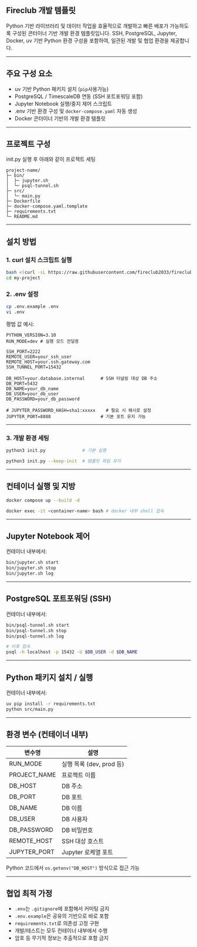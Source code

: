 ## Fireclub 개발 템플릿

Python 기반 라이브러리 및 데이터 작업을 효율적으로 개발하고 빠른 배포가 가능하도록 구성된 콘터이너 기반 개발 환경 템플릿입니다. SSH, PostgreSQL, Jupyter, Docker, uv 기반 Python 환경 구성을 포함하여, 일관된 개발 및 협업 환경을 제공합니다.

---

## 주요 구성 요소

- uv 기반 Python 패키지 설치 (`pip`사용가능)
- PostgreSQL / TimescaleDB 연동 (SSH 포트포워딩 포함)
- Jupyter Notebook 실행/중지 제어 스크립트
- .env 기반 환경 구성 및 `docker-compose.yaml` 자동 생성
- Docker 콘터이너 기반의 개발 환경 템플릿

---

## 프로젝트 구성
init.py 실행 후 아래와 같이 프로젝트 세팅

```
project-name/
├─ bin/
│  ├─ jupyter.sh
│  └─ psql-tunnel.sh
├─ src/
│  └─ main.py
├─ Dockerfile
├─ docker-compose.yaml.template
├─ requirements.txt
└─ README.md
```

---

## 설치 방법

### 1. curl 설치 스크립트 실행

```bash
bash <(curl -sL https://raw.githubusercontent.com/fireclub2033/fireclub-boilerplate/main/install.sh) my-project
cd my-project
```

### 2. .env 설정

```bash
cp .env.example .env
vi .env
```

평범 값 예시:

```dotenv
PYTHON_VERSION=3.10
RUN_MODE=dev # 실행 모드 전달용

SSH_PORT=2222
REMOTE_USER=your_ssh_user
REMOTE_HOST=your.ssh.gateway.com
SSH_TUNNEL_PORT=15432

DB_HOST=your.database.internal      # SSH 터널링 대상 DB 주소
DB_PORT=5432
DB_NAME=your_db_name
DB_USER=your_db_user
DB_PASSWORD=your_db_password

# JUPYTER_PASSWORD_HASH=sha1:xxxxx    # 필요 시 해시로 설정
JUPYTER_PORT=8888                   # 기본 포트 유지 가능
```

---

### 3. 개발 환경 세팅

```bash
python3 init.py              # 기본 실행
```
```bash
python3 init.py --keep-init  # 템플릿 파일 유지
```

---

## 컨테이너 실행 및 지방

```bash
docker compose up --build -d
```

```bash
docker exec -it <container-name> bash # docker 내부 shell 접속
```

---

## Jupyter Notebook 제어
컨테이너 내부에서:
```bash
bin/jupyter.sh start
bin/jupyter.sh stop
bin/jupyter.sh log
```

---

## PostgreSQL 포트포워딩 (SSH)
컨테이너 내부에서:
```bash
bin/psql-tunnel.sh start
bin/psql-tunnel.sh stop
bin/psql-tunnel.sh log

# 이후 접속
psql -h localhost -p 15432 -U $DB_USER -d $DB_NAME
```

---

## Python 패키지 설치 / 실행

컨테이너 내부에서:

```bash
uv pip install -r requirements.txt
python src/main.py
```

---

## 환경 변수 (컨테이너 내부)

| 변수명       | 설명                         |
|------------------|----------------------------------|
| RUN_MODE         | 실행 목록 (dev, prod 등)   |
| PROJECT_NAME     | 프로젝트 이름              |
| DB_HOST          | DB 주소                    |
| DB_PORT          | DB 포트                    |
| DB_NAME          | DB 이름                    |
| DB_USER          | DB 사용자                  |
| DB_PASSWORD      | DB 비밀번호                |
| REMOTE_HOST      | SSH 대상 호스트            |
| JUPYTER_PORT     | Jupyter 로케열 포트         |

Python 코드에서 `os.getenv("DB_HOST")` 방식으로 접근 가능

---

## 협업 최적 가정

- `.env`는 `.gitignore`에 포함해서 커미팅 금지
- `.env.example`은 공유의 기반으로 바로 포함
- `requirements.txt`로 의존성 고정 구현
- 개발/테스트는 모두 컨테이너 내부에서 수행
- 암호 등 무기적 정보는 추출적으로 포함 금지
